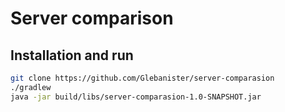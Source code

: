 # Server comparison

## Installation and run

```bash
git clone https://github.com/Glebanister/server-comparasion
./gradlew
java -jar build/libs/server-comparasion-1.0-SNAPSHOT.jar
```
